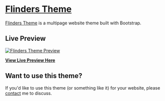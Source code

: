 # [Flinders Theme](https://calumjdavies.github.io/Overlap-Modular-Theme)

[Flinders Theme](https://calumjdavies.github.io/Overlap-Modular-Theme) is a multipage website theme built with Bootstrap.
## Live Preview

[![Flinders Theme Preview](https://calumjdavies.github.io/src/assets/img/portfolio/flinders-theme.png)](https://calumjdavies.github.io/Overlap-Modular-Theme)

**[View Live Preview Here](https://calumjdavies.github.io/Overlap-Modular-Theme)**

## Want to use this theme?

If you'd like to use this theme (or something like it) for your website, please [contact](https://calumjdavies.github.io/#contact) me to discuss. 

